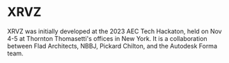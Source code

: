 # XRVZ

XRVZ was initially developed at the 2023 AEC Tech Hackaton, held on Nov 4-5 at Thornton Thomasetti's offices in New York. It is a collaboration between Flad Architects, NBBJ, Pickard Chilton, and the Autodesk Forma team.
